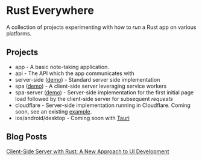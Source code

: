 # Rust Everywhere

A collection of projects experimenting with how to _run_ a Rust app on various platforms.

## Projects

* app - A basic note-taking application.
* api - The API which the app communicates with
* server-side ([demo](https://rust-everywhere-server-side.logankeenan.com/)) - Standard server side implementation
* spa ([demo](https://rust-everywhere-spa.pages.dev/)) - A client-side server leveraging service workers
* spa-server ([demo](https://rust-everywhere-spa-server.logankeenan.com/)) - Server-side implementation for the first initial page load followed by the client-side server for
subsequent _requests_
* cloudflare - Server-side implementation running in Cloudflare. Coming soon, see an existing [example](https://github.com/logankeenan/axum-cloudflare-adapter/tree/main).
* ios/android/desktop - Coming soon with [Tauri](https://tauri.app/)

## Blog Posts
[Client-Side Server with Rust: A New Approach to UI Development](https:://logankeenan.com/posts/client-side-server-with-rust-a-new-approach-to-ui-developer/#source-code-demos)
